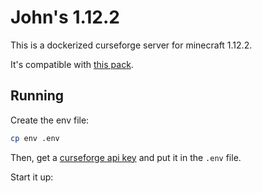 # John's 1.12.2

This is a dockerized curseforge server for minecraft 1.12.2.

It's compatible with [this pack](https://github.com/jagprog5/modpack-client).

## Running

Create the env file:

```bash
cp env .env
```

Then, get a [curseforge api key](https://console.curseforge.com/) and put it in the `.env` file.

Start it up:

```bash

```
